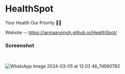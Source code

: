 # HealthSpot 
 Your Health Our Priority 🧑‍⚕️
 <br>

Website -- https://iarmaansingh.github.io/HealthSpot/
<br>


### Screenshot
<br>

![WhatsApp Image 2024-03-05 at 13 03 46_7d990782](https://github.com/iarmaansingh/HealthSpot/assets/141659365/696f9577-381c-47c2-ac5d-98468f4f8327)



